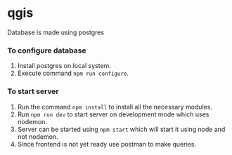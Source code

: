 # qgis

Database is made using postgres
### To configure database
1. Install postgres on local system.
2. Execute command `npm run configure`.

### To start server
1. Run the command `npm install` to install all the necessary modules.
2. Run `npm run dev` to start server on development mode which uses nodemon.
3. Server can be started using `npm start` which will start it using node and not nodemon.
4. Since frontend is not yet ready use postman to make queries.
